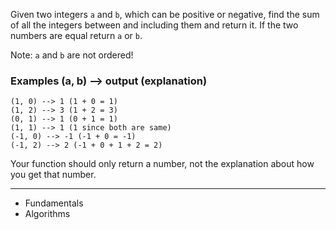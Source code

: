 Given two integers `a` and `b`, which can be positive or negative, find the sum of all the integers between and including them and return it. If the two numbers are equal return `a` or `b`.

Note: `a` and `b` are not ordered!

### Examples (a, b) --> output (explanation)
```
(1, 0) --> 1 (1 + 0 = 1)
(1, 2) --> 3 (1 + 2 = 3)
(0, 1) --> 1 (0 + 1 = 1)
(1, 1) --> 1 (1 since both are same)
(-1, 0) --> -1 (-1 + 0 = -1)
(-1, 2) --> 2 (-1 + 0 + 1 + 2 = 2)
```
Your function should only return a number, not the explanation about how you get that number.

---
- Fundamentals
- Algorithms
